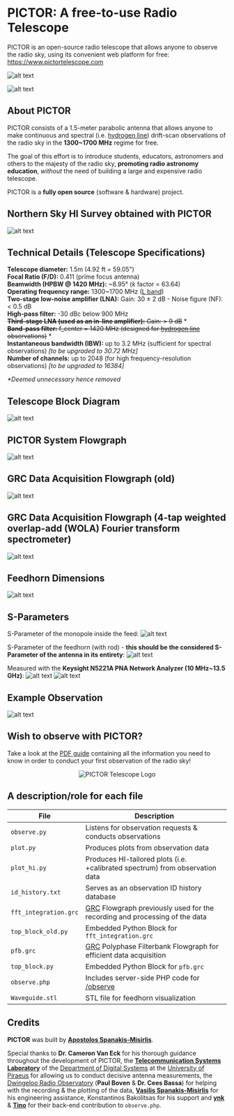 # PICTOR: A free-to-use Radio Telescope
PICTOR is an open-source radio telescope that allows anyone to observe the radio sky, using its convenient web platform for free: https://www.pictortelescope.com

![alt text](https://i.imgur.com/Gnr6tar.jpg "The PICTOR Radio Telescope")

![alt text](https://i.imgur.com/u7b7s5h.jpg "The PICTOR Radio Telescope")


## About PICTOR
PICTOR consists of a 1.5-meter parabolic antenna that allows anyone to make continuous and spectral (i.e. [hydrogen line](https://www.cv.nrao.edu/course/astr534/HILine.html)) drift-scan observations of the radio sky in the **1300~1700 MHz** regime for free. 

The goal of this effort is to introduce students, educators, astronomers and others to the majesty of the radio sky, **promoting radio astronomy education**, *without* the need of building a large and expensive radio telescope. 

PICTOR is a **fully open source** (software & hardware) project.

## Northern Sky HI Survey obtained with PICTOR
![alt text](https://i.imgur.com/pYgMAhW.png "PICTOR HI Survey")

## Technical Details (Telescope Specifications)
**Telescope diameter:** 1.5m (4.92 ft = 59.05")  
**Focal Ratio (F/D):** 0.411 (prime focus antenna)  
**Beamwidth (HPBW @ 1420 MHz):** \~8.95° (*k* factor = 63.64)  
**Operating frequency range:** 1300\~1700 MHz ([L band](https://www.techopedia.com/definition/30820/l-band))  
**Two-stage low-noise amplifier (LNA):** Gain: 30 ± 2 dB - Noise figure (NF): < 0.5 dB  
**High-pass filter:** -30 dBc below 900 MHz  
~~**Third-stage LNA (used as an in-line amplifier):** Gain: > 9 dB~~ *  
~~**Band-pass filter:** f_center = 1420 MHz (designed for [hydrogen line](https://www.cv.nrao.edu/course/astr534/HILine.html) observations)~~ *  
**Instantaneous bandwidth (IBW):** up to 3.2 MHz (sufficient for spectral observations) *[to be upgraded to 30.72 MHz]*  
**Number of channels:** up to 2048 (for high frequency-resolution observations) *[to be upgraded to 16384]*  

*\*Deemed unnecessary hence removed*

## Telescope Block Diagram
![alt text](https://i.imgur.com/C9ow5Fk.jpg "Telescope Block Diagram")

## PICTOR System Flowgraph
![alt text](https://i.imgur.com/AOdftxe.png "PICTOR flowgraph")

## GRC Data Acquisition Flowgraph (old)
![alt text](https://i.imgur.com/5R3f6Fx.png "Data Acquisition Flowgraph (old)")

## GRC Data Acquisition Flowgraph (4-tap weighted overlap-add (WOLA) Fourier transform spectrometer)
![alt text](https://i.imgur.com/2Xp8qnZ.png "Data Acquisition Flowgraph")

## Feedhorn Dimensions
![alt text](https://i.imgur.com/557vUio.png "Feedhorn dimensions")

## S-Parameters
S-Parameter of the monopole inside the feed:
![alt text](https://i.imgur.com/S7xh9bg.png "S-Parameter of the monopole")

S-Parameter of the feedhorn (with rod) - **this should be the considered S-Parameter of the antenna in its entirety**:
![alt text](https://i.imgur.com/6cMjMpz.png "S-Parameter of the feedhorn")

Measured with the **Keysight N5221A PNA Network Analyzer (10 MHz~13.5 GHz)**:
![alt text](https://i.imgur.com/i9wenwo.jpg "Measurement of the monopole at the lab")
![alt text](https://i.imgur.com/f2LOvkE.jpg "Measurement of the feedhorn at the lab")

## Example Observation
![alt text](https://i.imgur.com/K8g0wVd.png "Example Observation")

## Wish to observe with PICTOR?
Take a look at the [PDF guide](https://www.pictortelescope.com/Observing_the_radio_sky_with_PICTOR.pdf) containing all the information you need to know in order to conduct your first observation of the radio sky!

<p align="center">
  <img src="https://i.imgur.com/qrkJkZw.png?raw=true" alt="PICTOR Telescope Logo"/>
</p>

## A description/role for each file
File | Description
--- | --- 
`observe.py` | Listens for observation requests & conducts observations
`plot.py` | Produces plots from observation data
`plot_hi.py` | Produces HI-tailored plots (i.e. +calibrated spectrum) from observation data
`id_history.txt` | Serves as an observation ID history database
`fft_integration.grc` | [GRC](https://wiki.gnuradio.org/index.php/GNURadioCompanion) Flowgraph previously used for the recording and processing of the data
`top_block_old.py` | Embedded Python Block for `fft_integration.grc`
`pfb.grc` | [GRC](https://wiki.gnuradio.org/index.php/GNURadioCompanion) Polyphase Filterbank Flowgraph for efficient data acquisition
`top_block.py` | Embedded Python Block for `pfb.grc`
`observe.php` | Includes server-side PHP code for [/observe](https://www.pictortelescope.com/observe)
`Waveguide.stl` | STL file for feedhorn visualization

## Credits
**PICTOR** was built by **[Apostolos Spanakis-Misirlis](https://www.github.com/0xCoto)**.

Special thanks to **Dr. Cameron Van Eck** for his thorough guidance throughout the development of PICTOR, the **[Telecommunication Systems Laboratory](http://tsl.ds.unipi.gr/)** of the [Department of Digital Systems](https://www.ds.unipi.gr/en/) at the [University of Piraeus](https://www.unipi.gr/unipi/en/) for allowing us to conduct decisive antenna measurements, the [Dwingeloo Radio Observatory](https://www.camras.nl/en/) (**Paul Boven** & **Dr. Cees Bassa**) for helping with the recording & the plotting of the data, **[Vasilis Spanakis-Misirlis](mailto:meiko_dew@hotmail.com)** for his engineering assistance, Konstantinos Bakolitsas for his support and **[ynk](https://www.github.com/ynk)** & **[Tino](https://www.github.com/RononDex/)** for their back-end contribution to `observe.php`.

